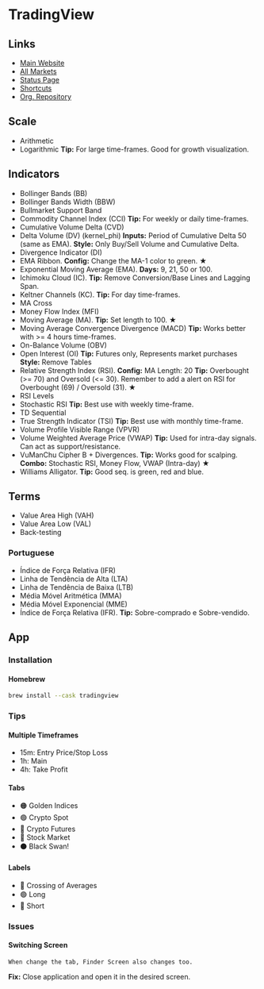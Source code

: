 # TradingView

<!--
MTP Analysis
MTP ATRRange
MTP ATRStop
MTP OpeningGap
MTP STF
MTP VSA

https://www.tradingview.com/pine-script-docs/en/v4/Introduction.html
-->

<!--
1-BINANCE:BTCUSDT
1-BINANCE:ETHUSDT
-->

<!--
Thomas Bulkowski
-->

<!--
## Configuration

- Heikin Ashi
-->

## Links

- [Main Website](https://tradingview.com/)
- [All Markets](https://tradingview.com/markets/)
- [Status Page](https://status.tradingview.com/)
- [Shortcuts](https://tradingview.com/support/shortcuts/)
- [Org. Repository](https://github.com/tradingview/)

<!--
5m, 15m, 30m, 1h, 2h, 4h, 6h, 12h, 1d, 2d, 1w, 1m
-->

## Scale

- Arithmetic
- Logarithmic **Tip:** For large time-frames. Good for growth visualization.

## Indicators

- Bollinger Bands (BB)
- Bollinger Bands Width (BBW)
- Bullmarket Support Band
- Commodity Channel Index (CCI) **Tip:** For weekly or daily time-frames.
- Cumulative Volume Delta (CVD)
- Delta Volume (DV) (kernel_phi) **Inputs:** Period of Cumulative Delta 50 (same as EMA). **Style:** Only Buy/Sell Volume and Cumulative Delta.
- Divergence Indicator (DI)
- EMA Ribbon. **Config:** Change the MA-1 color to green. **★**
- Exponential Moving Average (EMA). **Days:** 9, 21, 50 or 100.
- Ichimoku Cloud (IC). **Tip:** Remove Conversion/Base Lines and Lagging Span.
- Keltner Channels (KC). **Tip:** For day time-frames.
- MA Cross
- Money Flow Index (MFI)
- Moving Average (MA). **Tip:** Set length to 100. **★**
- Moving Average Convergence Divergence (MACD) **Tip:** Works better with >= 4 hours time-frames.
- On-Balance Volume (OBV)
- Open Interest (OI) **Tip:** Futures only, Represents market purchases **Style:** Remove Tables
- Relative Strength Index (RSI). **Config:** MA Length: 20 **Tip:** Overbought (>= 70) and Oversold (<= 30). Remember to add a alert on RSI for Overbought (69) / Oversold (31). **★**
- RSI Levels
- Stochastic RSI **Tip:** Best use with weekly time-frame.
- TD Sequential
- True Strength Indicator (TSI) **Tip:** Best use with monthly time-frame.
- Volume Profile Visible Range (VPVR)
- Volume Weighted Average Price (VWAP) **Tip:** Used for intra-day signals. Can act as support/resistance.
- VuManChu Cipher B + Divergences. **Tip:** Works good for scalping. **Combo:** Stochastic RSI, Money Flow, VWAP (Intra-day) **★**
- Williams Alligator. **Tip:** Good seq. is green, red and blue.

<!--
VWAP: Session, Week, Month, Year
-->

<!--
- Stop ATR
- HiLo Activator
- Average True Range (ATR)
- Central Pivot Range (CPR)
- Key EMAs
- Média de 8 Semanal
- Network Value to Transactions Ratio (NVT Ratio)
- Simple Moving Average (SMA)
- Squeeze Momentum Indicator (SMI)
- Supertrend
- Volume Profile and Volume Indicator (VPVI)
-->

<!--
Info line

Above 45 degrees trend line angle is to fast/steep - Will eventually correct to more sustainable angle between 30-45 degrees
Best trend ine angles are 30-45 degrees for PA to continue in same direction
Below 30 degrees trend line angle is to slow/flat - Will eventually correct to more sustainable angle between 30-45 degrees
-->

## Terms

- Value Area High (VAH)
- Value Area Low (VAL)
- Back-testing

### Portuguese

- Índice de Força Relativa (IFR)
- Linha de Tendência de Alta (LTA)
- Linha de Tendência de Baixa (LTB)
- Média Móvel Aritmética (MMA)
- Média Móvel Exponencial (MME)
- Índice de Força Relativa (IFR). **Tip:** Sobre-comprado e Sobre-vendido.

## App

### Installation

#### Homebrew

```sh
brew install --cask tradingview
```

<!--
Volume Profile Trading Examples - How Do You Use Volume Profiles?
https://www.youtube.com/watch?v=JbtKyOFAht4

Plan Your Trades With The Long and Short Position Tools
https://www.youtube.com/watch?v=OTySzQHqYQw
-->

<!--
Longs / Shorts Ratios
Perpetuals Binance Futures
Liquidations (aggregation)
Funding Rate (aggregation)
-->

### Tips

#### Multiple Timeframes

- 15m: Entry Price/Stop Loss
- 1h: Main
- 4h: Take Profit

#### Tabs

- 🟠 Golden Indices
- 🟢 Crypto Spot
- 🔴 Crypto Futures
- 🔵 Stock Market
- ⚫ Black Swan!

#### Labels

- 🔵 Crossing of Averages
- 🟢 Long
- 🔴 Short

### Issues

#### Switching Screen

```log
When change the tab, Finder Screen also changes too.
```

**Fix:** Close application and open it in the desired screen.
